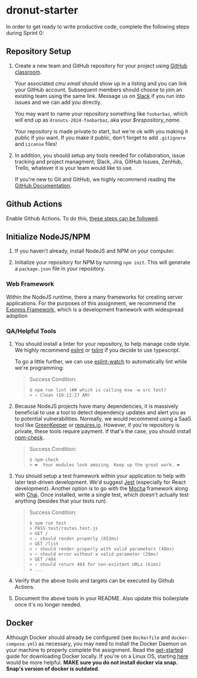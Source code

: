 # dronut-starter
In order to get ready to write productive code, complete the following steps during Sprint 0:

## Repository Setup

1. Create a new team and GitHub repository for your project using [GitHub classroom](https://classroom.github.com/a/eG2wmAqU).

   Your associated *cmu email* should show up in a listing and you can link your GitHub account.
   Subsequent members should choose to join an existing team using the same link.
   Message us on [Slack](https://cmu-17-776-s24.slack.com/) if you run into
   issues and we can add you directly.

   You may want to name your repository something like `foobarbaz`, which
   will end up as `dronuts-2024-foobarbaz`, aka your *$respository_name*.

   Your repository is made private to start, but we're ok with you making it
   public if you want. If you make it public, don't forget to add `.gitignore`
   and `License` files!

2. In addition, you should setup any tools needed for collaboration, issue
   tracking and project managment; Slack, Jira, GitHub Issues, ZenHub, Trello,
   whatever it is your team would like to use.

   If you're new to Git and GitHub, we highly recommend reading the
   [GitHub Documentation](https://docs.github.com/).

## Github Actions

Enable Github Actions. To do this, [these steps can be followed](https://docs.github.com/en/actions/quickstart).

## Initialize NodeJS/NPM

1. If you haven't already, install NodeJS and NPM on your computer.

2. Initialize your repository for NPM by running `npm init`. This will generate
   a `package.json` file in your repository.

### Web Framework

Within the NodeJS runtime, there a many frameworks for creating
server applications. For the purposes of this assignment, we recommend
the [Express Framework](https://expressjs.com/), which is a development
framework with widespread adoption

### QA/Helpful Tools

1. You should install a linter for your repository, to help manage code style.
   We highly recommend [eslint](https://eslint.org/docs/user-guide/getting-started)
   or [tslint](https://palantir.github.io/tslint/) if you decide to use typescript.

   To go a little further, we can use
   [eslint-watch](https://www.npmjs.com/package/eslint-watch) to automatically lint
   while we're programming:

   > Success Condition:
   > ```
   > $ npm run lint (## which is calling esw -w src test)
   > > ✓ Clean (10:12:27 AM)
   > ```

2. Because NodeJS projects have many dependencies, it is massively beneficial to
   use a tool to detect dependency updates and alert you as to potential
   vulnerabilities. Normally, we would recommend using a SaaS tool like
   [GreenKeeper](https://greenkeeper.io/) or [requires.io](https://requires.io/).
   However, if you're repository is private, these tools require payment. If
   that's the case, you should install [npm-check](https://www.npmjs.com/package/npm-check).

   > Success Condition:
   > ```
   > $ npm-check
   > > ❤️  Your modules look amazing. Keep up the great work. ❤️
   > ```

3. You should setup a test framework within your application to help with later
   test-driven development. We'd suggest [Jest](https://jestjs.io/) (especially for React
   development). Another option is to go with the [Mocha](https://mochajs.org/)
   framework along with [Chai](http://chaijs.com/). Once installed, write a
   single test, which doesn't actually test anything (besides that your tests run).

    > Success Condition:
    > ```
    > $ npm run test
    > > PASS test/routes.test.js
    > > GET /
    > > ✓ should render properly (853ms)
    > > GET /list
    > > ✓ should render properly with valid parameters (48ms)
    > > ✓ should error without a valid parameter (29ms)
    > > GET /404
    > > ✓ should return 404 for non-existent URLs (61ms)
    > > ...
    > ```

4. Verify that the above tools and targets can be executed by Github Actions.

5. Document the above tools in your README. Also update this boilerplate once
   it's no longer needed.

## Docker

Although Docker should already be configured (see `Dockerfile` and `docker-compose.yml`) as
necessary, you may need to install the Docker Daemon on your machine to properly
complete the assignment. Read the
[get-started](https://www.docker.com/get-started) guide for downloading Docker
locally. If you're on a Linux OS, starting
[here](https://docs.docker.com/machine/install-machine/) would be more helpful.
**MAKE sure you do not install docker via snap. Snap's version of docker is outdated**.


